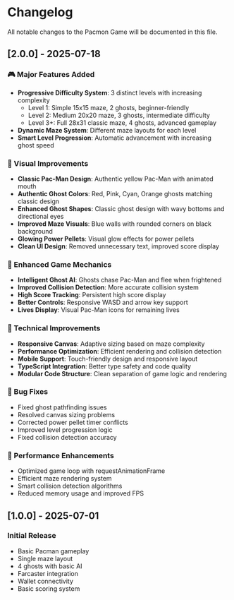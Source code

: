 # Changelog

All notable changes to the Pacmon Game will be documented in this file.

## [2.0.0] - 2025-07-18

### 🎮 Major Features Added
- **Progressive Difficulty System**: 3 distinct levels with increasing complexity
  - Level 1: Simple 15x15 maze, 2 ghosts, beginner-friendly
  - Level 2: Medium 20x20 maze, 3 ghosts, intermediate difficulty
  - Level 3+: Full 28x31 classic maze, 4 ghosts, advanced gameplay
- **Dynamic Maze System**: Different maze layouts for each level
- **Smart Level Progression**: Automatic advancement with increasing ghost speed

### 🎨 Visual Improvements
- **Classic Pac-Man Design**: Authentic yellow Pac-Man with animated mouth
- **Authentic Ghost Colors**: Red, Pink, Cyan, Orange ghosts matching classic design
- **Enhanced Ghost Shapes**: Classic ghost design with wavy bottoms and directional eyes
- **Improved Maze Visuals**: Blue walls with rounded corners on black background
- **Glowing Power Pellets**: Visual glow effects for power pellets
- **Clean UI Design**: Removed unnecessary text, improved score display

### 🤖 Enhanced Game Mechanics
- **Intelligent Ghost AI**: Ghosts chase Pac-Man and flee when frightened
- **Improved Collision Detection**: More accurate collision system
- **High Score Tracking**: Persistent high score display
- **Better Controls**: Responsive WASD and arrow key support
- **Lives Display**: Visual Pac-Man icons for remaining lives

### 🔧 Technical Improvements
- **Responsive Canvas**: Adaptive sizing based on maze complexity
- **Performance Optimization**: Efficient rendering and collision detection
- **Mobile Support**: Touch-friendly design and responsive layout
- **TypeScript Integration**: Better type safety and code quality
- **Modular Code Structure**: Clean separation of game logic and rendering

### 🐛 Bug Fixes
- Fixed ghost pathfinding issues
- Resolved canvas sizing problems
- Corrected power pellet timer conflicts
- Improved level progression logic
- Fixed collision detection accuracy

### 🚀 Performance Enhancements
- Optimized game loop with requestAnimationFrame
- Efficient maze rendering system
- Smart collision detection algorithms
- Reduced memory usage and improved FPS

## [1.0.0] - 2025-07-01

### Initial Release
- Basic Pacman gameplay
- Single maze layout
- 4 ghosts with basic AI
- Farcaster integration
- Wallet connectivity
- Basic scoring system

